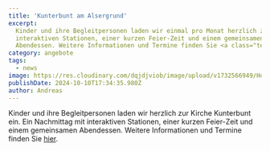 ```yaml
---
title: 'Kunterbunt am Alsergrund'
excerpt:
  Kinder und ihre Begleitpersonen laden wir einmal pro Monat herzlich zur Kirche Kunterbunt ein. Ein Nachmittag mit
  interaktiven Stationen, einer kurzen Feier-Zeit und einem gemeinsamen
  Abendessen. Weitere Informationen und Termine finden Sie <a class="text-muted underline dark:text-slate-400 font-medium" href="/angebote#kirchekunterbunt">hier</a>.
category: angebote
tags:
  - news
image: https://res.cloudinary.com/dqjdjviob/image/upload/v1732566949/Homepage/News/Kirche-Kunterbunt_lltxpi.png
publishDate: 2024-10-10T17:34:35.980Z
author: Andreas
---
```


Kinder und ihre Begleitpersonen laden wir herzlich zur Kirche Kunterbunt ein. Ein Nachmittag mit interaktiven Stationen, einer kurzen Feier-Zeit und einem gemeinsamen Abendessen. Weitere Informationen und Termine finden Sie <a class="text-muted underline dark:text-slate-400 font-medium" href="/angebote#kirchekunterbunt">hier</a>.
